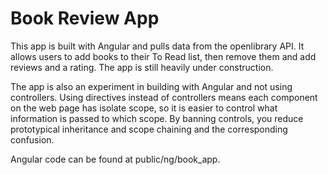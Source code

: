 # Book Review App
This app is built with Angular and pulls data from the openlibrary API. It allows users to add books to their To Read list, then remove them and add reviews and a rating. The app is still heavily under construction.

The app is also an experiment in building with Angular and not using controllers. Using directives instead of controllers means each component on the web page has isolate scope, so it is easier to control what information is passed to which scope. By banning controls, you reduce prototypical inheritance and scope chaining and the corresponding confusion.

Angular code can be found at public/ng/book_app.
